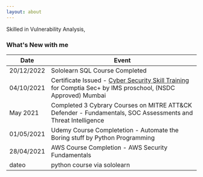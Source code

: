 ```yaml
---
layout: about
---
```

<!--Engineering Graduate Batch of 2020 in Electronics and Commn., Worked as Workday Consultant in Accenture providing support for Human Capital Management.-->

Skilled in Vulnerability Analysis, 

### What's New with me

| Date | Event |
| ---- | ----- |
| 20/12/2022 | Sololearn SQL Course Completed |
| 04/10/2021 | Certificate Issued - [Cyber Security Skill Training](https://www.linkedin.com/feed/update/urn:li:activity:6853577124373254144/) for Comptia Sec+ by IMS proschool, (NSDC Approved) Mumbai |
| May 2021 | Completed 3 Cybrary Courses on MITRE ATT&CK Defender - Fundamentals, SOC Assessments and Threat Intelligence |
| 01/05/2021 | Udemy Course Completetion - Automate the Boring stuff by Python Programming |
| 28/04/2021 | AWS Course Completion - AWS Security Fundamentals |
| dateo | python course via sololearn |

<!--| 19/12/2022 | began training for Cyber Security Analyst Professional with tracelay networks | -->
